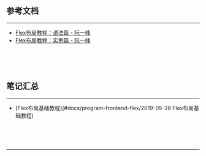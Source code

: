 ## 参考文档

---

* [Flex布局教程：语法篇 - 阮一峰](http://www.ruanyifeng.com/blog/2015/07/flex-grammar.html?utm_source=tuicool)
* [Flex布局教程：实例篇 - 阮一峰](http://www.ruanyifeng.com/blog/2015/07/flex-examples.html)



<br/><br/><br/>



## 笔记汇总

---

* [Flex布局基础教程](#docs/program-frontend-flex/2019-05-28 Flex布局基础教程)



<br/><br/><br/>

---

